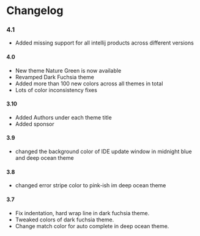 # Changelog

### 4.1
- Added missing support for all intellij products across different versions

#### 4.0
- New theme Nature Green is now available
- Revamped Dark Fuchsia theme
- Added more than 100 new colors across all themes in total
- Lots of color inconsistency fixes


#### 3.10
- Added Authors under each theme title
- Added sponsor


#### 3.9

- changed the background color of IDE update window in midnight blue and deep ocean theme

#### 3.8

- changed error stripe color to pink-ish im deep ocean theme

#### 3.7

- Fix indentation, hard wrap line in dark fuchsia theme.
- Tweaked colors of dark fuchsia theme.
- Change match color for auto complete in deep ocean theme.

